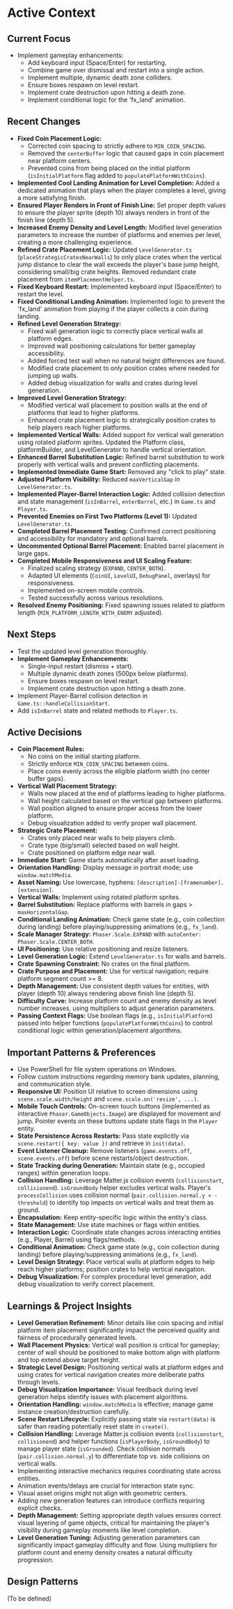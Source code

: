 # Active Context

## Current Focus

- Implement gameplay enhancements:
  - Add keyboard input (Space/Enter) for restarting.
  - Combine game over dismissal and restart into a single action.
  - Implement multiple, dynamic death zone colliders.
  - Ensure boxes respawn on level restart.
  - Implement crate destruction upon hitting a death zone.
  - Implement conditional logic for the 'fx_land' animation.

## Recent Changes

- **Fixed Coin Placement Logic:**
  - Corrected coin spacing to strictly adhere to `MIN_COIN_SPACING`.
  - Removed the `centerBuffer` logic that caused gaps in coin placement near platform centers.
  - Prevented coins from being placed on the initial platform (`isInitialPlatform` flag added to `populatePlatformWithCoins`).
- **Implemented Cool Landing Animation for Level Completion:** Added a dedicated animation that plays when the player completes a level, giving a more satisfying finish.
- **Ensured Player Renders in Front of Finish Line:** Set proper depth values to ensure the player sprite (depth 10) always renders in front of the finish line (depth 5).
- **Increased Enemy Density and Level Length:** Modified level generation parameters to increase the number of platforms and enemies per level, creating a more challenging experience.
- **Refined Crate Placement Logic:** Updated `LevelGenerator.ts` (`placeStrategicCratesNearWalls`) to only place crates when the vertical jump distance to clear the wall exceeds the player's base jump height, considering small/big crate heights. Removed redundant crate placement from `itemPlacementHelper.ts`.
- **Fixed Keyboard Restart:** Implemented keyboard input (Space/Enter) to restart the level.
- **Fixed Conditional Landing Animation:** Implemented logic to prevent the 'fx_land' animation from playing if the player collects a coin during landing.
- **Refined Level Generation Strategy:**
  - Fixed wall generation logic to correctly place vertical walls at platform edges.
  - Improved wall positioning calculations for better gameplay accessibility.
  - Added forced test wall when no natural height differences are found.
  - Modified crate placement to only position crates where needed for jumping up walls.
  - Added debug visualization for walls and crates during level generation.
- **Improved Level Generation Strategy:**
  - Modified vertical wall placement to position walls at the end of platforms that lead to higher platforms.
  - Enhanced crate placement logic to strategically position crates to help players reach higher platforms.
- **Implemented Vertical Walls:** Added support for vertical wall generation using rotated platform sprites. Updated the Platform class, platformBuilder, and LevelGenerator to handle vertical orientation.
- **Enhanced Barrel Substitution Logic:** Refined barrel substitution to work properly with vertical walls and prevent conflicting placements.
- **Implemented Immediate Game Start:** Removed any "click to play" state.
- **Adjusted Platform Visibility:** Reduced `maxVerticalGap` in `LevelGenerator.ts`.
- **Implemented Player-Barrel Interaction Logic:** Added collision detection and state management (`isInBarrel`, `enterBarrel`, etc.) in `Game.ts` and `Player.ts`.
- **Prevented Enemies on First Two Platforms (Level 1):** Updated `LevelGenerator.ts`.
- **Completed Barrel Placement Testing:** Confirmed correct positioning and accessibility for mandatory and optional barrels.
- **Uncommented Optional Barrel Placement:** Enabled barrel placement in large gaps.
- **Completed Mobile Responsiveness and UI Scaling Feature:**
  - Finalized scaling strategy (`EXPAND`, `CENTER_BOTH`).
  - Adapted UI elements (`CoinUI`, `LevelUI`, `DebugPanel`, overlays) for responsiveness.
  - Implemented on-screen mobile controls.
  - Tested successfully across various resolutions.
- **Resolved Enemy Positioning:** Fixed spawning issues related to platform length (`MIN_PLATFORM_LENGTH_WITH_ENEMY` adjusted).

## Next Steps

- Test the updated level generation thoroughly.
- **Implement Gameplay Enhancements:**
  - Single-input restart (dismiss + start).
  - Multiple dynamic death zones (500px below platforms).
  - Ensure boxes respawn on level restart.
  - Implement crate destruction upon hitting a death zone.
- Implement Player-Barrel collision detection in `Game.ts::handleCollisionStart`.
- Add `isInBarrel` state and related methods to `Player.ts`.

## Active Decisions

- **Coin Placement Rules:**
  - No coins on the initial starting platform.
  - Strictly enforce `MIN_COIN_SPACING` between coins.
  - Place coins evenly across the eligible platform width (no center buffer gaps).
- **Vertical Wall Placement Strategy:**
  - Walls now placed at the end of platforms leading to higher platforms.
  - Wall height calculated based on the vertical gap between platforms.
  - Wall position aligned to ensure proper access from the lower platform.
  - Debug visualization added to verify proper wall placement.
- **Strategic Crate Placement:**
  - Crates only placed near walls to help players climb.
  - Crate type (big/small) selected based on wall height.
  - Crate positioned on platform edge near wall.
- **Immediate Start:** Game starts automatically after asset loading.
- **Orientation Handling:** Display message in portrait mode; use `window.matchMedia`.
- **Asset Naming:** Use lowercase, hyphens: `[description]-[framenumber].[extension]`.
- **Vertical Walls:** Implement using rotated platform sprites.
- **Barrel Substitution:** Replace platforms with barrels in gaps > `maxHorizontalGap`.
- **Conditional Landing Animation:** Check game state (e.g., coin collection during landing) before playing/suppressing animations (e.g., `fx_land`).
- **Scale Manager Strategy:** `Phaser.Scale.EXPAND` with `autoCenter: Phaser.Scale.CENTER_BOTH`.
- **UI Positioning:** Use relative positioning and resize listeners.
- **Level Generation Logic:** Extend `LevelGenerator.ts` for walls and barrels.
- **Crate Spawning Constraint:** No crates on the final platform.
- **Crate Purpose and Placement:** Use for vertical navigation; require platform segment count >= 8.
- **Depth Management:** Use consistent depth values for entities, with player (depth 10) always rendering above finish line (depth 5).
- **Difficulty Curve:** Increase platform count and enemy density as level number increases, using multipliers to adjust generation parameters.
- **Passing Context Flags:** Use boolean flags (e.g., `isInitialPlatform`) passed into helper functions (`populatePlatformWithCoins`) to control conditional logic within generation/placement algorithms.

## Important Patterns & Preferences

- Use PowerShell for file system operations on Windows.
- Follow custom instructions regarding memory bank updates, planning, and communication style.
- **Responsive UI:** Position UI relative to screen dimensions using `scene.scale.width/height` and `scene.scale.on('resize', ...)`.
- **Mobile Touch Controls:** On-screen touch buttons (implemented as interactive `Phaser.GameObjects.Image`) are displayed for movement and jump. Pointer events on these buttons update state flags in the `Player` entity.
- **State Persistence Across Restarts:** Pass state explicitly via `scene.restart({ key: value })` and retrieve in `init(data)`.
- **Event Listener Cleanup:** Remove listeners (`game.events.off`, `scene.events.off`) before scene restarts/object destruction.
- **State Tracking during Generation:** Maintain state (e.g., occupied ranges) within generation loops.
- **Collision Handling:** Leverage Matter.js collision events (`collisionstart`, `collisionend`). `isGroundBody` helper excludes vertical walls. Player's `processCollision` uses collision normal (`pair.collision.normal.y < -threshold`) to identify top impacts on vertical walls and treat them as ground.
- **Encapsulation:** Keep entity-specific logic within the entity's class.
- **State Management:** Use state machines or flags within entities.
- **Interaction Logic:** Coordinate state changes across interacting entities (e.g., Player, Barrel) using flags/methods.
- **Conditional Animation:** Check game state (e.g., coin collection during landing) before playing/suppressing animations (e.g., `fx_land`).
- **Level Design Strategy:** Place vertical walls at platform edges to help reach higher platforms; position crates to help vertical navigation.
- **Debug Visualization:** For complex procedural level generation, add debug visualization to verify correct placement.

## Learnings & Project Insights

- **Level Generation Refinement:** Minor details like coin spacing and initial platform item placement significantly impact the perceived quality and fairness of procedurally generated levels.
- **Wall Placement Physics:** Vertical wall position is critical for gameplay; center of wall should be positioned to make bottom align with platform and top extend above target height.
- **Strategic Level Design:** Positioning vertical walls at platform edges and using crates for vertical navigation creates more deliberate paths through levels.
- **Debug Visualization Importance:** Visual feedback during level generation helps identify issues with placement algorithms.
- **Orientation Handling:** `window.matchMedia` is effective; manage game instance creation/destruction carefully.
- **Scene Restart Lifecycle:** Explicitly passing state via `restart(data)` is safer than reading potentially reset state in `create()`.
- **Collision Handling:** Leverage Matter.js collision events (`collisionstart`, `collisionend`) and helper functions (`isPlayerBody`, `isGroundBody`) to manage player state (`isGrounded`). Check collision normals (`pair.collision.normal.y`) to differentiate top vs. side collisions on vertical walls.
- Implementing interactive mechanics requires coordinating state across entities.
- Animation events/delays are crucial for interaction state sync.
- Visual asset origins might not align with geometric centers.
- Adding new generation features can introduce conflicts requiring explicit checks.
- **Depth Management:** Setting appropriate depth values ensures correct visual layering of game objects, critical for maintaining the player's visibility during gameplay moments like level completion.
- **Level Generation Tuning:** Adjusting generation parameters can significantly impact gameplay difficulty and flow. Using multipliers for platform count and enemy density creates a natural difficulty progression.

## Design Patterns

(To be defined)
